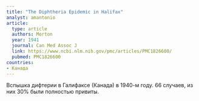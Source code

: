 ```yaml
---
title: "The Diphtheria Epidemic in Halifax"
analyst: amantonio
article:
  type: article
  authors: Morton
  year: 1941
  journal: Can Med Assoc J
  link: https://www.ncbi.nlm.nih.gov/pmc/articles/PMC1826600/
  pubmed: PMC1826600
countries:
- Канада
---
```


Вспышка дифтерии в Галифаксе (Канада) в 1940-м году. 66 случаев, из них 30% были полностью привиты.
